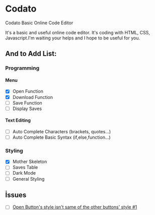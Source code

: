 # Codato
Codato Basic Online Code Editor

It's a basic and useful online code editor. It's coding with HTML, CSS, Javascript.I'm waiting your helps and I hope to be useful for you.

## And to Add List:
### Programming

#### Menu
- [x] Open Function
- [x] Download Function
- [ ] Save Function
- [ ] Display Saves

#### Text Editing
- [ ] Auto Complete Characters (brackets, quotes...)
- [ ] Auto Complete Basic Syntax (if,else,function...) 

### Styling
- [x] Mother Skeleton
- [ ] Saves Table
- [ ] Dark Mode
- [ ] General Styling

## İssues

- [ ] [Open Button's style isn't same of the other buttons' style #1](https://github.com/coderyemre/codato/issues/1)

